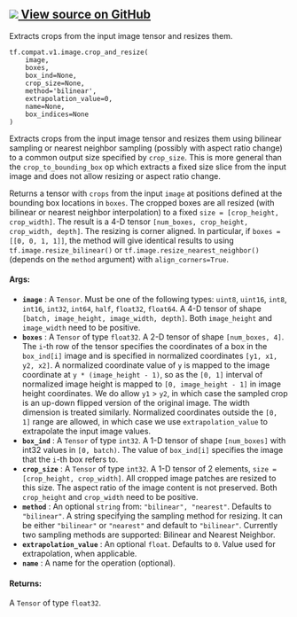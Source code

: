 [ ![](https://tensorflow.google.cn/images/GitHub-Mark-32px.png) View source on
GitHub
](https://github.com/tensorflow/tensorflow/blob/r2.0/tensorflow/python/ops/image_ops_impl.py#L3636-L3652)  
---  
  
Extracts crops from the input image tensor and resizes them.

    
    
    tf.compat.v1.image.crop_and_resize(
        image,
        boxes,
        box_ind=None,
        crop_size=None,
        method='bilinear',
        extrapolation_value=0,
        name=None,
        box_indices=None
    )
    

Extracts crops from the input image tensor and resizes them using bilinear
sampling or nearest neighbor sampling (possibly with aspect ratio change) to a
common output size specified by `crop_size`. This is more general than the
`crop_to_bounding_box` op which extracts a fixed size slice from the input
image and does not allow resizing or aspect ratio change.

Returns a tensor with `crops` from the input `image` at positions defined at
the bounding box locations in `boxes`. The cropped boxes are all resized (with
bilinear or nearest neighbor interpolation) to a fixed `size = [crop_height,
crop_width]`. The result is a 4-D tensor `[num_boxes, crop_height, crop_width,
depth]`. The resizing is corner aligned. In particular, if `boxes = [[0, 0, 1,
1]]`, the method will give identical results to using
`tf.image.resize_bilinear()` or `tf.image.resize_nearest_neighbor()`(depends
on the `method` argument) with `align_corners=True`.

#### Args:

  * **`image`** : A `Tensor`. Must be one of the following types: `uint8`, `uint16`, `int8`, `int16`, `int32`, `int64`, `half`, `float32`, `float64`. A 4-D tensor of shape `[batch, image_height, image_width, depth]`. Both `image_height` and `image_width` need to be positive.
  * **`boxes`** : A `Tensor` of type `float32`. A 2-D tensor of shape `[num_boxes, 4]`. The `i`-th row of the tensor specifies the coordinates of a box in the `box_ind[i]` image and is specified in normalized coordinates `[y1, x1, y2, x2]`. A normalized coordinate value of `y` is mapped to the image coordinate at `y * (image_height - 1)`, so as the `[0, 1]` interval of normalized image height is mapped to `[0, image_height - 1]` in image height coordinates. We do allow `y1` > `y2`, in which case the sampled crop is an up-down flipped version of the original image. The width dimension is treated similarly. Normalized coordinates outside the `[0, 1]` range are allowed, in which case we use `extrapolation_value` to extrapolate the input image values.
  * **`box_ind`** : A `Tensor` of type `int32`. A 1-D tensor of shape `[num_boxes]` with int32 values in `[0, batch)`. The value of `box_ind[i]` specifies the image that the `i`-th box refers to.
  * **`crop_size`** : A `Tensor` of type `int32`. A 1-D tensor of 2 elements, `size = [crop_height, crop_width]`. All cropped image patches are resized to this size. The aspect ratio of the image content is not preserved. Both `crop_height` and `crop_width` need to be positive.
  * **`method`** : An optional `string` from: `"bilinear", "nearest"`. Defaults to `"bilinear"`. A string specifying the sampling method for resizing. It can be either `"bilinear"` or `"nearest"` and default to `"bilinear"`. Currently two sampling methods are supported: Bilinear and Nearest Neighbor.
  * **`extrapolation_value`** : An optional `float`. Defaults to `0`. Value used for extrapolation, when applicable.
  * **`name`** : A name for the operation (optional).

#### Returns:

A `Tensor` of type `float32`.

